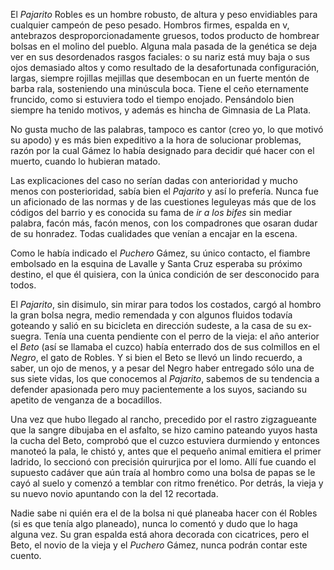 El *Pajarito* Robles es un hombre robusto, de altura y peso envidiables para cualquier campeón de peso pesado. Hombros firmes, espalda en v, antebrazos desproporcionadamente gruesos, todos producto de hombrear bolsas en el molino del pueblo. Alguna mala pasada de la genética se deja ver en sus desordenados rasgos faciales: o su nariz está muy baja o sus ojos demasiado altos y como resultado de la desafortunada configuración, largas, siempre rojillas mejillas que desembocan en un fuerte mentón de barba rala, sosteniendo una minúscula boca. Tiene el ceño eternamente fruncido, como si estuviera todo el tiempo enojado. Pensándolo bien siempre ha tenido motivos, y además es hincha de Gimnasia de La Plata.

No gusta mucho de las palabras, tampoco es cantor (creo yo, lo que motivó su apodo) y es más bien expeditivo a la hora de solucionar problemas, razón por la cual Gámez lo había designado para decidir qué hacer con el muerto, cuando lo hubieran matado.

Las explicaciones del caso no serían dadas con anterioridad y mucho menos con posterioridad, sabía bien el *Pajarito* y así lo prefería. Nunca fue un aficionado de las normas y de las cuestiones leguleyas más que de los códigos del barrio y es conocida su fama de *ir a los bifes* sin mediar palabra, facón más, facón menos, con los compadrones que osaran dudar de su honradez. Todas cualidades que venían a encajar en la escena.

Como le había indicado el *Puchero* Gámez, su único contacto, el fiambre embolsado en la esquina de Lavalle y Santa Cruz esperaba su próximo destino, el que él quisiera, con la única condición de ser desconocido para todos.

El *Pajarito*, sin disimulo, sin mirar para todos los costados, cargó al hombro la gran bolsa negra, medio remendada y con algunos fluidos todavía goteando y salió en su bicicleta en dirección sudeste, a la casa de su ex-suegra. Tenía una cuenta pendiente con el perro de la vieja: el año anterior el *Beto* (así se llamaba el cuzco) había enterrado dos de sus colmillos en el *Negro*, el gato de Robles. Y si bien el Beto se llevó un lindo recuerdo, a saber, un ojo de menos, y a pesar del Negro haber entregado sólo una de sus siete vidas, los que conocemos al *Pajarito*, sabemos de su tendencia a defender apasionada pero muy pacientemente a los suyos, saciando su apetito de venganza de a bocadillos.

Una vez que hubo llegado al rancho, precedido por el rastro zigzagueante que la sangre dibujaba en el asfalto, se hizo camino pateando yuyos hasta la cucha del Beto, comprobó que el cuzco estuviera durmiendo y entonces manoteó la pala, le chistó y, antes que el pequeño animal emitiera el primer ladrido, lo seccionó con precisión quirurjica por el lomo. Allí fue cuando el supuesto cadáver que aún traía al hombro como una bolsa de papas se le cayó al suelo y comenzó a temblar con ritmo frenético. Por detrás, la vieja y su nuevo novio apuntando con la del 12 recortada.

Nadie sabe ni quién era el de la bolsa ni qué planeaba hacer con él Robles (si es que tenía algo planeado), nunca lo comentó y dudo que lo haga alguna vez. Su gran espalda está ahora decorada con cicatrices, pero el Beto, el novio de la vieja y el *Puchero* Gámez, nunca podrán contar este cuento.
